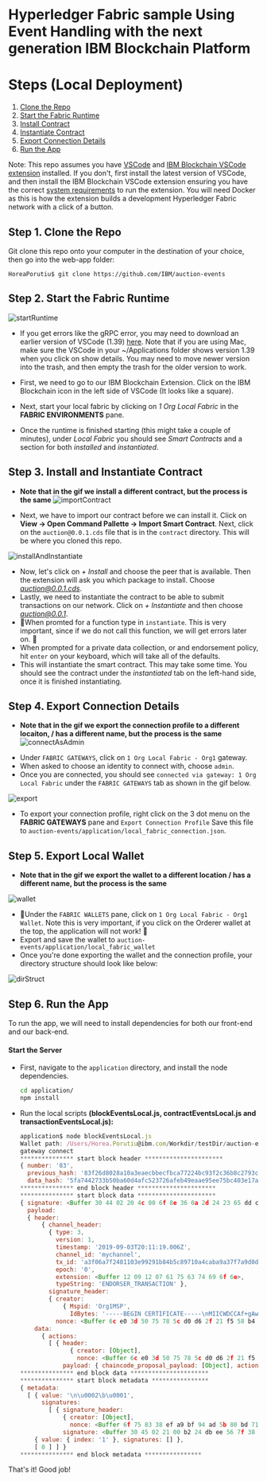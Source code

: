 <!-- [![Build Status](https://travis-ci.org/IBM/blockchainbean.svg?branch=master)](https://travis-ci.org/IBM/blockchainbean) -->

# Hyperledger Fabric sample Using Event Handling with the next generation IBM Blockchain Platform

# Steps (Local Deployment)

1. [Clone the Repo](#step-1-clone-the-repo)
2. [Start the Fabric Runtime](#step-2-start-the-fabric-runtime)
3. [Install Contract](#step-3-install-contract)
4. [Instantiate Contract](#step-4-Instantiate-contract)
5. [Export Connection Details](#step-5-export-connection-details)
6. [Run the App](#step-5-run-the-app)

Note: This repo assumes you have [VSCode](https://code.visualstudio.com/download) 
and [IBM Blockchain VSCode extension](https://marketplace.visualstudio.com/items?itemName=IBMBlockchain.ibm-blockchain-platform) installed. If you don't, first install the 
latest version of VSCode, and then install the IBM Blockchain VSCode extension ensuring you 
have the correct [system requirements](https://marketplace.visualstudio.com/items?itemName=IBMBlockchain.ibm-blockchain-platform) to run the extension. You will need Docker as 
this is how the extension builds a development Hyperledger Fabric network with a click of a button.

## Step 1. Clone the Repo

Git clone this repo onto your computer in the destination of your choice, then go into the web-app folder:
```
HoreaPorutiu$ git clone https://github.com/IBM/auction-events
```

## Step 2. Start the Fabric Runtime

![startRuntime](https://user-images.githubusercontent.com/10428517/76370968-dea3ae80-62f5-11ea-8793-d04610e8bf30.gif)

- If you get errors like the gRPC error, you may need to download an earlier version of VSCode (1.39) [here](https://code.visualstudio.com/updates/v1_39). Note that if you are using Mac, make sure the VSCode in your ~/Applications
folder shows version 1.39 when you click on show details. You may need to 
move newer version into the trash, and then empty the trash for the older 
version to work.

- First, we need to go to our IBM Blockchain Extension. Click on the IBM Blockchain icon
  in the left side of VSCode (It looks like a square). 
- Next, start your local fabric by clicking on 
  *1 Org Local Fabric* in the **FABRIC ENVIRONMENTS** pane.
  
- Once the runtime is finished starting (this might take a couple of minutes), under *Local Fabric* you should see *Smart Contracts* and a section for both *installed* and *instantiated*.
## Step 3. Install and Instantiate Contract
* <b>Note that in the gif we install a different contract, but the process is the same</b>
![importContract](https://user-images.githubusercontent.com/10428517/76371236-e0ba3d00-62f6-11ea-82a1-bfa4798985b9.gif)
- Next, we have to import our contract before we can install it. Click on 
**View -> Open Command Pallette -> Import Smart Contract**. Next, click 
on the `auction@0.0.1.cds` file that is in the `contract` directory.
This will be where you cloned this repo.

![installAndInstantiate](https://user-images.githubusercontent.com/10428517/76371514-bae16800-62f7-11ea-9038-039b0fac6967.gif)
- Now, let's click on *+ Install* and choose the peer that is available. Then the extension will ask you which package to 
 install. Choose *auction@0.0.1.cds*.
- Lastly, we need to instantiate the contract to be able to submit transactions 
on our network. Click on *+ Instantiate* and then choose *auction@0.0.1*.
- 🚨When promted for a function type in `instantiate`. This is very important, since if we do not call this function, we will get errors later on. 🚨
- When prompted for a private data collection, or and endorsement 
policy, hit `enter` on your keyboard, which will take all of the defaults.
- This will instantiate the smart contract. This may take some time. You should see the contract under the *instantiated* tab on the left-hand side, once it 
is finished instantiating.


## Step 4. Export Connection Details
* <b>Note that in the gif we export the connection profile to a different locaiton, / has a different name, but the process is the same</b>
![connectAsAdmin](https://media.github.ibm.com/user/79254/files/df1ec800-6781-11ea-9085-6fc2089d4cb0)

- Under `FABRIC GATEWAYS`, click on `1 Org Local Fabric - Org1` gateway.
- When asked to choose an identity to connect with, choose `admin`.
- Once you are connected, you should see `connected via gateway: 1 Org Local Fabric` 
under the `FABRIC GATEWAYS` tab as shown in the gif below.

![export](https://user-images.githubusercontent.com/10428517/76371002-fd09aa00-62f5-11ea-9f6b-cc25e68c410e.gif)

- To export your connection profile, right click on the 3 dot menu on the **FABRIC GATEWAYS** pane and `Export Connection Profile` Save this file to `auction-events/application/local_fabric_connection.json`. 

## Step 5. Export Local Wallet
* <b>Note that in the gif we export the wallet to a different location / has a different name, but the process is the same</b>

![wallet](https://user-images.githubusercontent.com/10428517/76375176-65f71f00-6302-11ea-8071-d68192905a91.gif)
- 🚨Under the `FABRIC WALLETS` pane, click on `1 Org Local Fabric - Org1 Wallet`. Note this is very important, if you click on the Orderer wallet at the top, 
the application will not work! 🚨
- Export and save the wallet to `auction-events/application/local_fabric_wallet`
- Once you're done exporting the wallet and the connection profile, your directory 
structure should look like below:

![dirStruct](https://user-images.githubusercontent.com/10428517/77702298-6be13700-6f75-11ea-8424-64a4ff5571a2.png)


## Step 6. Run the App
To run the app, we will need to install dependencies for both our front-end and our back-end. 

#### Start the Server
  - First, navigate to the `application` directory, and install the node dependencies.
    ```bash
    cd application/
    npm install
    ```

  - Run the local scripts <b>(blockEventsLocal.js, contractEventsLocal.js and 
  transactionEventsLocal.js):</b>
    ```javascript
    application$ node blockEventsLocal.js
    Wallet path: /Users/Horea.Porutiu@ibm.com/Workdir/testDir/auction-events/application/local_fabric_wallet
    gateway connect
    *************** start block header **********************
    { number: '83',
      previous_hash: '83f26d8028a10a3eaecbbecfbca77224bc93f2c36b8c2793c7c226a8ec8124ef',
      data_hash: '5fa7442733b50ba60d4afc523726afeb49eaae95ee75bc403e17aec8ad241fde' }
    *************** end block header **********************
    *************** start block data **********************
    { signature: <Buffer 30 44 02 20 4c 00 6f 8e 36 0a 2d 24 23 65 dd c2 ee f6 b3 5c 21 6b 84 5f 48 00 24 c2 7b 60 e4 7f 5d 56 c1 c0 02 20 29 10 25 e4 8f 8c 75 cf 43 d2 91 8f ... >,
      payload: 
      { header: 
          { channel_header: 
            { type: 3,
              version: 1,
              timestamp: '2019-09-03T20:11:19.006Z',
              channel_id: 'mychannel',
              tx_id: 'a3f06a7f2481103e99291b84b5c89710a4caba9a37f7a9d0d20661473ce0ce43',
              epoch: '0',
              extension: <Buffer 12 09 12 07 61 75 63 74 69 6f 6e>,
              typeString: 'ENDORSER_TRANSACTION' },
            signature_header: 
            { creator: 
                { Mspid: 'Org1MSP',
                  IdBytes: '-----BEGIN CERTIFICATE-----\nMIICWDCCAf+gAwIBAgIUUsNH/Zb1AOtH4D7JRTL3q9FUS1swCgYIKoZIzj0EAwIw\nczELMAkGA1UEBhMCVVMxEzARBgNVBAgTCkNhbGlmb3JuaWExFjAUBgNVBAcTDVNh\nbiBGcmFuY2lzY28xGTAXBgNVBAoTEG9yZzEuZXhhbXBsZS5jb20xHDAaBgNVBAMT\nE2NhLm9yZzEuZXhhbXBsZS5jb20wHhcNMTkwODI2MTkwNzAwWhcNMjAwODI1MTkx\nMjAwWjBdMQswCQYDVQQGEwJVUzEXMBUGA1UECBMOTm9ydGggQ2Fyb2xpbmExFDAS\nBgNVBAoTC0h5cGVybGVkZ2VyMQ8wDQYDVQQLEwZjbGllbnQxDjAMBgNVBAMTBWFk\nbWluMFkwEwYHKoZIzj0CAQYIKoZIzj0DAQcDQgAE92zzti5OPIMh2JKS1DVVj/dx\nD4RQdKNyEaDw9ecLVzjF6z+XI421hJpmKYx+lnecFRbZh8W8onqdMJE3pFl206OB\nhjCBgzAOBgNVHQ8BAf8EBAMCB4AwDAYDVR0TAQH/BAIwADAdBgNVHQ4EFgQU+Bll\nIUtqcIhHgZDygVbnIUxAs7YwKwYDVR0jBCQwIoAg6R0IKR2epWGBHd6XwNuIrRVw\n6A9bAY5//7n8SP2bZp8wFwYDVR0RBBAwDoIMNjllMTBiYmEwZmVmMAoGCCqGSM49\nBAMCA0cAMEQCID5zRVDNaJXu2UEyIBDIwuT4k6sZQ3nV5B4S3XFqCM0ZAiAEYj2g\nzAkggSS46E5RJB7zQNteCIva1ZSK1+45oL4aOA==\n-----END CERTIFICATE-----\n' },
              nonce: <Buffer 6c e0 3d 50 75 78 5c d0 d6 2f 21 f5 58 b4 f9 0e 9e d4 37 98 b0 da 51 fb> } },
        data: 
          { actions: 
            [ { header: 
                  { creator: [Object],
                    nonce: <Buffer 6c e0 3d 50 75 78 5c d0 d6 2f 21 f5 58 b4 f9 0e 9e d4 37 98 b0 da 51 fb> },
                payload: { chaincode_proposal_payload: [Object], action: [Object] } } ] } } }
    *************** end block data **********************
    *************** start block metadata ****************
    { metadata: 
      [ { value: '\n\u0002\b\u0001',
          signatures: 
            [ { signature_header: 
                { creator: [Object],
                  nonce: <Buffer 6f 75 83 38 ef a9 bf 94 ad 5b 80 bd 71 90 d0 6c 94 34 e7 48 3f a8 b4 07> },
                signature: <Buffer 30 45 02 21 00 b2 24 db ee 56 7f 38 0e ee 5f 51 ee 9a af de db 63 09 eb b3 6a 5e 3d 7f bf 79 d0 ed 8d 68 71 8d 02 20 7f b5 b2 31 1e 6d 09 29 4a 0f ff ... > } ] },
        { value: { index: '1' }, signatures: [] },
        [ 0 ] ] }
    *************** end block metadata ****************
    ```

That's it! Good job! 
